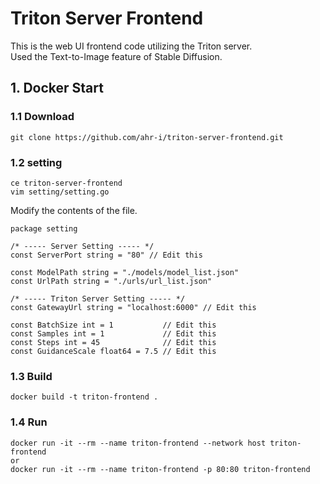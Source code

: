 # Triton Server Frontend
This is the web UI frontend code utilizing the Triton server.  
Used the Text-to-Image feature of Stable Diffusion.   

## 1. Docker Start
### 1.1 Download
```
git clone https://github.com/ahr-i/triton-server-frontend.git
```

### 1.2 setting
```
ce triton-server-frontend
vim setting/setting.go
```
Modify the contents of the file.   
```
package setting

/* ----- Server Setting ----- */
const ServerPort string = "80" // Edit this

const ModelPath string = "./models/model_list.json"
const UrlPath string = "./urls/url_list.json"

/* ----- Triton Server Setting ----- */
const GatewayUrl string = "localhost:6000" // Edit this

const BatchSize int = 1           // Edit this
const Samples int = 1             // Edit this
const Steps int = 45              // Edit this
const GuidanceScale float64 = 7.5 // Edit this
```

### 1.3 Build
```
docker build -t triton-frontend .
```

### 1.4 Run
```
docker run -it --rm --name triton-frontend --network host triton-frontend
or
docker run -it --rm --name triton-frontend -p 80:80 triton-frontend
```

